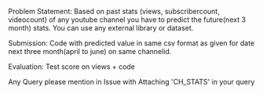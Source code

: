 Problem Statement:
   Based on past stats (views, subscribercount, videocount) of any youtube channel you have to
      predict the future(next 3 month) stats.
   You can use any external library or dataset.


Submission:
  Code with predicted value in same csv format as given for date next three month(april to june) on same channelid.

Evaluation:
  Test score on views + code

Any Query please mention in Issue with Attaching 'CH_STATS' in your query
